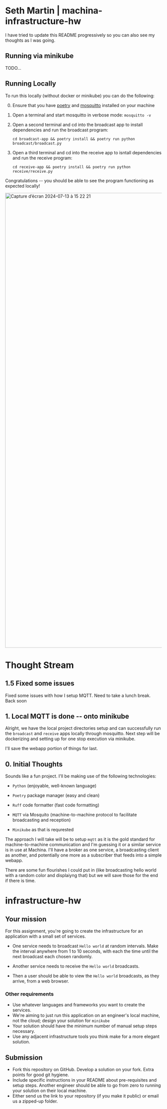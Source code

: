 # Seth Martin | machina-infrastructure-hw

I have tried to update this README progressively so you can also see my thoughts as I was going.

## Running via minikube

TODO...

## Running Locally

To run this locally (without docker or minikube) you can do the following:

0. Ensure that you have [poetry](https://python-poetry.org/docs/) and [mosquitto](https://mosquitto.org/) installed on your machine

1. Open a terminal and start mosquitto in verbose mode: `mosquitto -v`

2. Open a second terminal and cd into the broadcast app to install dependencies and run the broadcast program:

    `cd broadcast-app && poetry install && poetry run python broadcast/broadcast.py`
    
    
3. Open a third terminal and cd into the receive app to isntall dependencies and run the receive program:

    `cd receive-app && poetry install && poetry run python receive/receive.py`

Congratulations -- you should be able to see the program functioning as expected locally! 

<img width="1462" alt="Capture d’écran 2024-07-13 à 15 22 21" src="https://github.com/user-attachments/assets/fb3acca3-96f1-4742-88c5-7e48f9ab4281">

# Thought Stream

## 1.5 Fixed some issues

Fixed some issues with how I setup MQTT. Need to take a lunch break. Back soon

## 1. Local MQTT is done -- onto minikube

Alright, we have the local project directories setup and can successfully run the `broadcast` and `receive` apps locally through mosquitto. Next step will be dockerizing and setting up for one stop execution via minikube. 

I'll save the webapp portion of things for last.

## 0. Initial Thoughts

Sounds like a fun project. I'll be making use of the following technologies: 

- `Python` (enjoyable, well-known language)

- `Poetry` package manager (easy and clean)

- `Ruff` code formatter (fast code formatting)

- `MQTT` via Mosquito (machine-to-machine protocol to facilitate broadcasting and reception)

- `Minikube` as that is requrested 

The approach I will take will be to setup `mqtt` as it is the gold standard for machine-to-machine communication and I'm guessing it or a similar service is in use at Machina. 
I'll have a broker as one service, a broadcasting client as another, and potentially one more as a subscriber that feeds into a simple webapp. 

There are some fun flourishes I could put in (like broadcasting hello world with a random color and displaiyng that) but we will save those for the end if there is time. 

# infrastructure-hw

## Your mission

For this assignment, you're going to create the infrastructure for an application with a small set of services.

- One service needs to broadcast `Hello world` at random intervals. Make the interval anywhere from 1 to 10 seconds, with each the time until the next broadcast each chosen randomly.

- Another service needs to receive the `Hello world` broadcasts.

- Then a user should be able to view the `Hello world` broadcasts, as they arrive, from a web browser.

### Other requirements

- Use whatever languages and frameworks you want to create the services.
- We're aiming to just run this application on an engineer's local machine, not the cloud; design your solution for `minikube`
- Your solution should have the minimum number of manual setup steps necessary.
- Use any adjacent infrastructure tools you think make for a more elegant solution.

## Submission

- Fork this repository on GitHub. Develop a solution on your fork. Extra points for good git hygiene.
- Include specific instructions in your README about pre-requisites and setup steps. Another engineer should be able to go from zero to running your solution on their local machine.
- Either send us the link to your repository (if you make it public) or email us a zipped-up folder.
